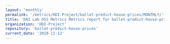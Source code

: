 ```yaml
---
layout: 'monthly'
permalink: '/metrics/HDI-Project/ballet-predict-house-prices/MONTHLY/'
title: 'DAI Lab OSS Metrics Metrics report for ballet-predict-house-prices | MONTHLY-REPORT-2019-11-13'
organization: 'HDI-Project'
repository: 'ballet-predict-house-prices'
current_date: '2019-11-13'
---
```

